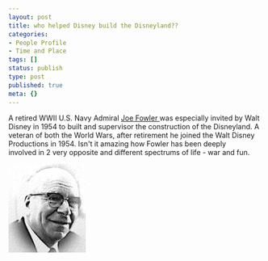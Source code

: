 ```yaml
---
layout: post
title: who helped Disney build the Disneyland??
categories:
- People Profile
- Time and Place
tags: []
status: publish
type: post
published: true
meta: {}
---
```

A retired WWII U.S. Navy Admiral [Joe Fowler ](http://www.disneylandtoday.com/Legends/jfowler.htm)was especially invited by Walt Disney in 1954 to built and supervisor the construction of the Disneyland. A veteran of both the World Wars, after retirement he joined the Walt Disney Productions in 1954. Isn't it amazing how Fowler has been deeply involved in 2 very opposite and different spectrums of life - war and fun.

![](/img/disney45378989032754fowler.jpg)
